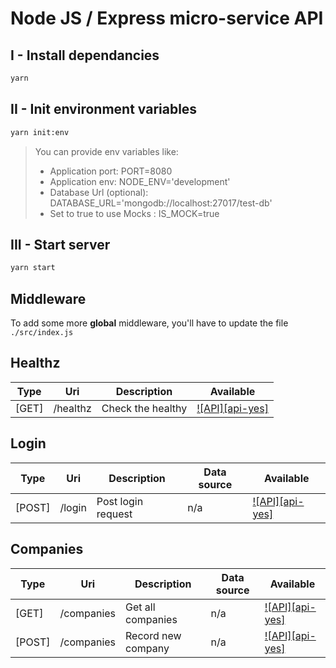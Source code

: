# Node JS / Express micro-service API

## I - Install dependancies
```sh
yarn
```

## II - Init environment variables
```sh
yarn init:env
```
> You can provide env variables like:
>
> - Application port: PORT=8080
> - Application env: NODE_ENV='development'
> - Database Url (optional): DATABASE_URL='mongodb://localhost:27017/test-db'
> - Set to true to use Mocks : IS_MOCK=true

## III - Start server
```sh
yarn start
```

## Middleware
To add some more **global** middleware, you'll have to update the file `./src/index.js`

## Healthz

| Type  | Uri      | Description       | Available           |
| ----- | -------- | ----------------- | ------------------- |
| [GET] | /healthz | Check the healthy | [![API][api-yes]]() |

## Login

| Type     | Uri          | Description         | Data source  | Available           |
| ------   | ------------ | ------------------- | ------------ | ------------------- |
| [POST]   | /login       | Post login request  | n/a          | [![API][api-yes]]() |

## Companies

| Type     | Uri          | Description         | Data source  | Available           |
| ------   | ------------ | ------------------- | ------------ | ------------------- |
| [GET]    | /companies   | Get all companies   | n/a          | [![API][api-yes]]() |
| [POST]   | /companies   | Record new company  | n/a          | [![API][api-yes]]() |
